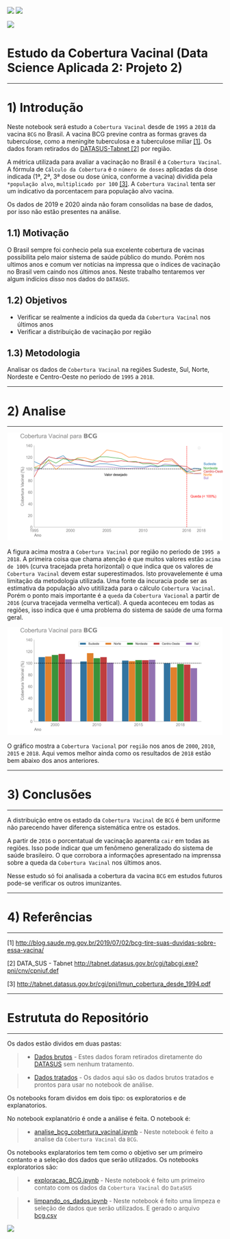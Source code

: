 ![](https://img.shields.io/github/last-commit/HenriqueCCdA/bootCampAluraDataScience?style=plasti&ccolor=blue)
![](https://img.shields.io/badge/Autor-Henrique%20C%20C%20de%20Andrade-blue)

![](https://play-lh.googleusercontent.com/E5OY3A9Nf-XieZN5Ah6KfPIDbFpLR_j5fFOLbl-aYDrRiFAvensqRJjZpWFRA_yyNg)

# Estudo da Cobertura Vacinal (Data Science Aplicada 2: Projeto 2)

---
# 1) Introdução 

Neste notebook será estudo a ``Cobertura Vacinal`` desde de ``1995`` a ``2018`` da vacina ``BCG`` no Brasil. A vacina BCG previne contra as formas graves da tuberculose, como a meningite tuberculosa e a tuberculose miliar [[1]](http://blog.saude.mg.gov.br/2019/07/02/bcg-tire-suas-duvidas-sobre-essa-vacina/). Os dados foram retirados do [DATASUS-Tabnet [2]](http://tabnet.datasus.gov.br/cgi/tabcgi.exe?pni/cnv/cpniuf.def) por região.

A métrica utilizada para avaliar a vacinação no Brasil é a ``Cobertura Vacinal``. A fórmula de ``Cálculo da Cobertura`` é o ``número de doses`` aplicadas da dose indicada (1ª, 2ª, 3ª dose ou dose única, conforme a vacina) dividida pela ``*população alvo``, ``multiplicado por 100`` [[3]](http://tabnet.datasus.gov.br/cgi/pni/Imun_cobertura_desde_1994.pdf). A ``Cobertura Vacinal`` tenta ser um indicativo da porcentacem para população alvo vacina.

Os dados de 2019 e 2020 ainda não foram consolidas na base de dados, por isso não estão presentes na análise.

## 1.1) Motivação

O Brasil sempre foi conhecio pela sua excelente cobertura de vacinas possibilita pelo maior sistema de saúde público do mundo. Porém nos ultimos anos e comum ver notícias na impressa que o índices de vacinação no Brasil vem caindo nos últimos anos. Neste trabalho tentaremos ver algum indícios disso nos dados do ``DATASUS``. 

## 1.2) Objetivos

* Verificar se realmente a indícios da queda da ``Cobertura Vacinal`` nos últimos anos
* Verificar a distribuição de vacinação por região

## 1.3) Metodologia

Analisar os dados de ``Cobertura Vacinal`` na regiões Sudeste, Sul, Norte, Nordeste e Centro-Oeste no período de ``1995`` a ``2018``.

---
# 2) Analise
---

![GrafLinha](https://github.com/HenriqueCCdA/BC_DS_Projeto2/blob/e8edd7e043e1b13146d1045bbd2cb4395086fa4d/Fig/Geradas/BCG_linha.png)

A figura acima mostra a ``Cobertura Vacinal`` por região no periodo de ``1995 a 2018``. A primeira coisa que chama atenção é que muitos valores estão ``acima de 100%`` (curva tracejada preta horizontal) o que indica que os valores de ``Cobertura Vacinal`` devem estar superestimados. Isto provavelemente é uma limitação da metodologia utilizada. Uma fonte da incuracia pode ser as estimativa da população alvo utitilizada para o cálculo ``Cobertura Vacinal``. Porém o ponto mais importante é a ``queda`` da ``Cobertura Vacional`` a partir de ``2016`` (curva tracejada vermelha vertical). A queda aconteceu em todas as regiões, isso indica que é uma problema do sistema de saúde de uma forma geral.

![GrafBar](https://github.com/HenriqueCCdA/BC_DS_Projeto2/blob/main/Fig/Geradas/BCG_bar.png)

O gráfico mostra a ``Cobertura Vacional`` por ``região`` nos anos de ``2000``, ``2010``, ``2015`` e ``2018``. Aqui vemos melhor ainda como os resultados de ``2018`` estão bem abaixo dos anos anteriores.


---
# 3) Conclusões
---

A distribuição entre os estado da ``Cobertura Vacinal`` de ``BCG`` é bem uniforme não parecendo haver diferença sistemática entre os estados. 

A partir de ``2016`` o porcentatual de vacinação aparenta ``cair`` em todas as regiões. Isso pode indicar que um fenômeno generalizado do sistema de saúde brasileiro. O que corrobora a informações apresentado na imprenssa sobre a queda da ``Cobertura Vacinal`` nos últimos anos.

Nesse estudo só foi analisada a cobertura da vacina ``BCG`` em estudos futuros pode-se verificar os outros imunizantes.

---
# 4) Referências
---

[1]        http://blog.saude.mg.gov.br/2019/07/02/bcg-tire-suas-duvidas-sobre-essa-vacina/

[2] DATA_SUS - Tabnet http://tabnet.datasus.gov.br/cgi/tabcgi.exe?pni/cnv/cpniuf.def

[3] http://tabnet.datasus.gov.br/cgi/pni/Imun_cobertura_desde_1994.pdf

---
# Estrututa do Repositório
---

Os dados estão dividos em duas pastas: 

> * [Dados brutos](https://github.com/HenriqueCCdA/BC_DS_Projeto2/tree/main/Dados/Bruto) - Estes dados foram retirados diretamente do [DATASUS](http://tabnet.datasus.gov.br/cgi/tabcgi.exe?pni/cnv/cpniuf.def) sem nenhum tratamento.

> * [Dados tratados](https://github.com/HenriqueCCdA/BC_DS_Projeto2/tree/main/Dados/Tratados) - Os dados aqui são os dados brutos tratados e prontos para usar no notebook de análise.


Os notebooks foram dividos em dois tipo: os exploratorios e de explanatorios.

No notebook explanatório é onde a análise é feita. O notebook é:

> * [analise_bcg_cobertura_vacinal.ipynb](https://github.com/HenriqueCCdA/BC_DS_Projeto2/blob/main/Notebooks/Explanatorios/analise_bcg_cobertura_vacinal.ipynb) -  Neste notebook é feito a analise da ``Cobertura Vacinal`` da ``BCG``. 


Os notebooks explaratorios tem tem como o objetivo ser um primeiro contanto e a seleção dos dados que serão utilizados. Os notebooks exploratorios são:

> * [exploracao_BCG.ipynb](https://github.com/HenriqueCCdA/BC_DS_Projeto2/blob/main/Notebooks/Exploratorios/exploracao_BCG.ipynb) - Neste notebook é feito um primeiro contato com os dados da ``Cobertura Vacinal`` do ``DataSUS`` 

> * [limpando_os_dados.ipynb](https://github.com/HenriqueCCdA/BC_DS_Projeto2/blob/main/Notebooks/Exploratorios/limpando_os_dados.ipynb) - Neste notebook é feito uma limpeza e seleção de dados que serão utilizados. E gerado o arquivo [bcg.csv](https://github.com/HenriqueCCdA/BC_DS_Projeto2/blob/main/Dados/Tratados/bcg.csv)


[<img src="https://img.shields.io/badge/mail-EA4335?style=flat-square&logo=Gmail&logoColor=white" />](henrique.ccda@gmail.com)

